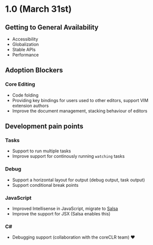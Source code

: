 # 1.0 (March 31st)

## Getting to General Availability
* Accessibility
* Globalization
* Stable APIs
* Performance
	
## Adoption Blockers
### Core Editing
* Code folding
* Providing key bindings for users used to other editors, support VIM extension authors
* Improve the document management, stacking behaviour of editors

## Development pain points

### Tasks
* Support to run multiple tasks
* Improve support for continously running `watching` tasks

### Debug
* Support a horizontal layout for output (debug output, task output)
* Support conditional break points

### JavaScript
* Improved Intellisense in JavaScript, migrate to [Salsa](https://github.com/Microsoft/TypeScript/issues/4789)
* Improve the support for JSX (Salsa enables this)

### C# 
* Debugging support (collaboration with the coreCLR team) :heart:
